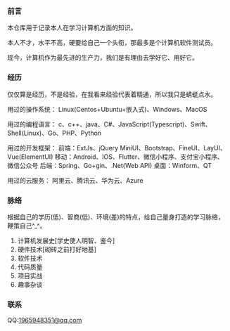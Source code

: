 ### 前言
  本仓库用于记录本人在学习计算机方面的知识。
  
  本人不才，水平不高，硬要给自己一个头衔，那最多是个计算机软件测试员。
  
  现今，计算机作为最先进的生产力，我们是有理由去学好它、用好它。

### 经历
  仅仅算是经历，不是经验，在我看来经验代表着精通，所以我只是蜻蜓点水。

  用过的操作系统：
     Linux(Centos+Ubuntu+嵌入式)、Windows、MacOS 
     
  用过的编程语言：
      c、c++、java、C#、JavaScript(Typescript)、Swift、Shell(Linux)、Go、PHP、Python 
      
  用过的开发框架：
    前端：ExtJs、jQuery MiniUI、Bootstrap、FineUI、LayUI、Vue(ElementUI)
    移动：Android、IOS、Flutter、微信小程序、支付宝小程序、微信公众号
    后端：Spring、Go+gin、.Net(Web API)
    桌面：Winform、QT

  用过的云服务：
    阿里云、腾讯云、华为云、Azure
    

### 脉络
  根据自己的学历(低)、智商(低)、环境(差)的特点，给自己量身打造的学习脉络，鞭策自己^_^。
 
  1. 计算机发展史[学史使人明智、鉴今]
  2. 硬件技术[砌砖之前打好地基]
  3. 软件技术
  4. 代码质量
  5. 项目实战
  6. 趣事杂谈

### 联系
  QQ:1965948351@qq.com



